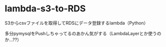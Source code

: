 # lambda-s3-to-RDS
S3からcsvファイルを取得してRDSにデータ登録するlambda（Python）

多分pymysqlをPushしちゃってるのあかん気がする（LambdaLayerとか使うのか...??）
